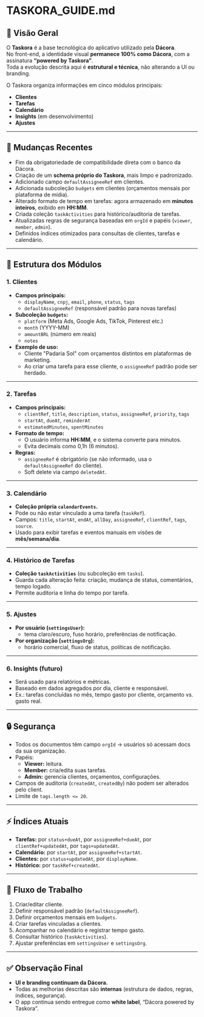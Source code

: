 # TASKORA_GUIDE.md

## 📌 Visão Geral

O **Taskora** é a base tecnológica do aplicativo utilizado pela **Dácora**.  
No front-end, a identidade visual **permanece 100% como Dácora**, com a assinatura **“powered by Taskora”**.  
Toda a evolução descrita aqui é **estrutural e técnica**, não alterando a UI ou branding.

O Taskora organiza informações em cinco módulos principais:
- **Clientes**  
- **Tarefas**  
- **Calendário**  
- **Insights** (em desenvolvimento)  
- **Ajustes**

---

## 🔑 Mudanças Recentes

- Fim da obrigatoriedade de compatibilidade direta com o banco da Dácora.  
- Criação de um **schema próprio do Taskora**, mais limpo e padronizado.  
- Adicionado campo `defaultAssigneeRef` em clientes.  
- Adicionada subcoleção `budgets` em clientes (orçamentos mensais por plataforma de mídia).  
- Alterado formato de tempo em tarefas: agora armazenado em **minutos inteiros**, exibido em **HH:MM**.  
- Criada coleção `taskActivities` para histórico/auditoria de tarefas.  
- Atualizadas regras de segurança baseadas em `orgId` e papéis (`viewer`, `member`, `admin`).  
- Definidos índices otimizados para consultas de clientes, tarefas e calendário.

---

## 🧩 Estrutura dos Módulos

### 1. Clientes
- **Campos principais:**  
  - `displayName`, `cnpj`, `email`, `phone`, `status`, `tags`  
  - `defaultAssigneeRef` (responsável padrão para novas tarefas)  
- **Subcoleção `budgets`:**  
  - `platform` (Meta Ads, Google Ads, TikTok, Pinterest etc.)  
  - `month` (YYYY-MM)  
  - `amountBRL` (número em reais)  
  - `notes`  
- **Exemplo de uso:**  
  - Cliente "Padaria Sol" com orçamentos distintos em plataformas de marketing.  
  - Ao criar uma tarefa para esse cliente, o `assigneeRef` padrão pode ser herdado.

---

### 2. Tarefas
- **Campos principais:**  
  - `clientRef`, `title`, `description`, `status`, `assigneeRef`, `priority`, `tags`  
  - `startAt`, `dueAt`, `reminderAt`  
  - `estimatedMinutes`, `spentMinutes`  
- **Formato de tempo:**  
  - O usuário informa **HH:MM**, e o sistema converte para minutos.  
  - Evita decimais como 0,1h (6 minutos).  
- **Regras:**  
  - `assigneeRef` é obrigatório (se não informado, usa o `defaultAssigneeRef` do cliente).  
  - Soft delete via campo `deletedAt`.

---

### 3. Calendário
- **Coleção própria `calendarEvents`.**  
- Pode ou não estar vinculado a uma tarefa (`taskRef`).  
- Campos: `title`, `startAt`, `endAt`, `allDay`, `assigneeRef`, `clientRef`, `tags`, `source`.  
- Usado para exibir tarefas e eventos manuais em visões de **mês/semana/dia**.

---

### 4. Histórico de Tarefas
- **Coleção `taskActivities`** (ou subcoleção em `tasks`).  
- Guarda cada alteração feita: criação, mudança de status, comentários, tempo logado.  
- Permite auditoria e linha do tempo por tarefa.

---

### 5. Ajustes
- **Por usuário (`settingsUser`):**  
  - tema claro/escuro, fuso horário, preferências de notificação.  
- **Por organização (`settingsOrg`):**  
  - horário comercial, fluxo de status, políticas de notificação.

---

### 6. Insights (futuro)
- Será usado para relatórios e métricas.  
- Baseado em dados agregados por dia, cliente e responsável.  
- Ex.: tarefas concluídas no mês, tempo gasto por cliente, orçamento vs. gasto real.

---

## 🔒 Segurança

- Todos os documentos têm campo `orgId` → usuários só acessam docs da sua organização.  
- Papéis:  
  - **Viewer:** leitura.  
  - **Member:** cria/edita suas tarefas.  
  - **Admin:** gerencia clientes, orçamentos, configurações.  
- Campos de auditoria (`createdAt`, `createdBy`) não podem ser alterados pelo client.  
- Limite de `tags.length <= 20`.

---

## ⚡ Índices Atuais

- **Tarefas:** por `status+dueAt`, por `assigneeRef+dueAt`, por `clientRef+updatedAt`, por `tags+updatedAt`.  
- **Calendário:** por `startAt`, por `assigneeRef+startAt`.  
- **Clientes:** por `status+updatedAt`, por `displayName`.  
- **Histórico:** por `taskRef+createdAt`.

---

## 📅 Fluxo de Trabalho

1. Criar/editar cliente.  
2. Definir responsável padrão (`defaultAssigneeRef`).  
3. Definir orçamentos mensais em `budgets`.  
4. Criar tarefas vinculadas a clientes.  
5. Acompanhar no calendário e registrar tempo gasto.  
6. Consultar histórico (`taskActivities`).  
7. Ajustar preferências em `settingsUser` e `settingsOrg`.  

---

## ✅ Observação Final

- **UI e branding continuam da Dácora.**  
- Todas as melhorias descritas são **internas** (estrutura de dados, regras, índices, segurança).  
- O app continua sendo entregue como **white label**, “Dácora powered by Taskora”.
